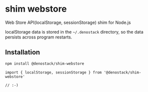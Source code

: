 # shim webstore

Web Store API(localStorage, sessionStorage) shim for Node.js


localStorage data is stored in the `~/.denostack` directory, so the data persists across program restarts.

## Installation

```sh
npm install @denostack/shim-webstore
```

```
import { localStorage, sessionStorage } from '@denostack/shim-webstore'

// :-)
```
